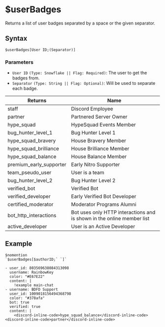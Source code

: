 # $userBadges
Returns a list of user badges separated by a space or the given separator.

## Syntax
```
$userBadges[User ID;(Separator)]
```

### Parameters
- `User ID` `(Type: Snowflake || Flag: Required)`: The user to get the badges from.
- `Separator` `(Type: String || Flag: Optional)`: Will be used to separate each badge.

| Returns                | Name
| ---------------------- | ----------------------
| staff                  | Discord Employee
| partner                | Partnered Server Owner
| hype_squad             | HypeSquad Events Member
| bug_hunter_level_1     | Bug Hunter Level 1
| hype_squad_bravery     | House Bravery Member
| hype_squad_brilliance  | House Brilliance Member
| hype_squad_balance     | House Balance Member
| premium_early_supporter| Early Nitro Supporter
| team_pseudo_user       | User is a team
| bug_hunter_level_2     | Bug Hunter Level 2
| verified_bot           | Verified Bot
| verified_developer     | Early Verified Bot Developer
| certified_moderator    | Moderator Programs Alumni
| bot_http_interactions  | Bot uses only HTTP interactions and is shown in the online member list
| active_developer       | User is an Active Developer



## Example
```
$nomention
`$userBadges[$authorID;` `]`
```
``` discord yaml
- user_id: 803569638084313098
  username: RainbowKey
  color: "#E67E22"
  content: |
    !example main-chat
- username: BDFD Support
  user_id: 1009018156494368798
  color: "#378afa"
  bot: true
  verified: true
  content: |
    <discord-inline-code>hype_squad_balance</discord-inline-code> <discord-inline-code>partner</discord-inline-code>
```

